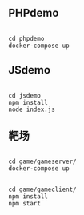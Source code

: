 ## PHPdemo

```

cd phpdemo
docker-compose up

```

## JSdemo

```

cd jsdemo
npm install
node index.js

```

## 靶场

```

cd game/gameserver/
docker-compose up

```

```

cd game/gameclient/
npm install
npm start

```